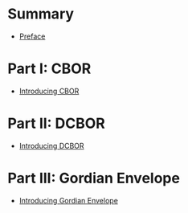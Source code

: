 # Summary

- [Preface](./preface.md)

# Part I: CBOR

- [Introducing CBOR](./part_1/introducing_cbor.md)

# Part II: DCBOR

- [Introducing DCBOR](./part_2/introducing_dcbor.md)

# Part III: Gordian Envelope

- [Introducing Gordian Envelope](./part_3/introducing_envelope.md)
